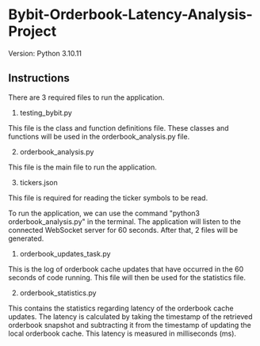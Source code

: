 # Bybit-Orderbook-Latency-Analysis-Project
Version: Python 3.10.11

## Instructions
There are 3 required files to run the application.
1. testing_bybit.py 

This file is the class and function definitions file. These classes and functions will be used in the orderbook_analysis.py file.

2. orderbook_analysis.py 

This file is the main file to run the application.

3. tickers.json

This file is required for reading the ticker symbols to be read.

To run the application, we can use the command "python3 orderbook_analysis.py" in the terminal. The application will listen to the connected WebSocket server for 60 seconds. After that, 2 files will be generated.

1. orderbook_updates_task.py

This is the log of orderbook cache updates that have occurred in the 60 seconds of code running. This file will then be used for the statistics file.

2. orderbook_statistics.py 

This contains the statistics regarding latency of the orderbook cache updates. The latency is calculated by taking the timestamp of the retrieved orderbook snapshot and subtracting it from the timestamp of updating the local orderbook cache. This latency is measured in milliseconds (ms).
